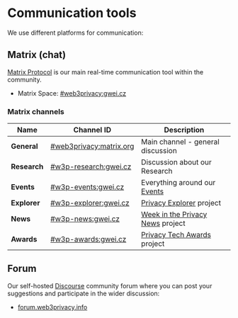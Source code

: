 # Communication tools

We use different platforms for communication:

## Matrix (chat)

[Matrix Protocol](https://matrix.org/) is our main real-time communication tool within the community.

* Matrix Space: [#web3privacy:gwei.cz](https://matrix.to/#/#web3privacy:gwei.cz)

### Matrix channels

| Name | Channel ID | Description |
| --- | --- | --- |
| **General** | [#web3privacy:matrix.org](https://matrix.to/#/#web3privacy:matrix.org) | Main channel - general discussion |
| **Research** | [#w3p-research:gwei.cz](https://matrix.to/#/#w3p-research:gwei.cz) | Discussion about our Research |
| **Events** | [#w3p-events:gwei.cz](https://matrix.to/#/#w3p-events:gwei.cz) | Everything around our [Events](/events/) |
| **Explorer** | [#w3p-explorer:gwei.cz](https://matrix.to/#/#w3p-explorer:gwei.cz) | [Privacy Explorer](/projects/privacy-explorer) project |
| **News** | [#w3p-news:gwei.cz](https://matrix.to/#/#w3p-news:gwei.cz) | [Week in the Privacy News](/news/week-in-the-privacy) project |
| **Awards** | [#w3p-awards:gwei.cz](https://matrix.to/#/#w3p-awards:gwei.cz) | [Privacy Tech Awards](/projects/privacy-tech-awards) project |

## Forum

Our self-hosted [Discourse](https://www.discourse.org/) community forum where you can post your suggestions and participate in the wider discussion:

* [forum.web3privacy.info](https://forum.web3privacy.info/)